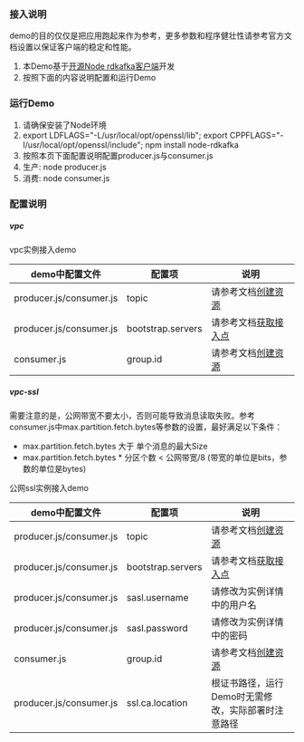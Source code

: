 ### 接入说明
demo的目的仅仅是把应用跑起来作为参考，更多参数和程序健壮性请参考官方文档设置以保证客户端的稳定和性能。
1. 本Demo基于[开源Node rdkafka客户端](https://github.com/Blizzard/node-rdkafka)开发
2. 按照下面的内容说明配置和运行Demo

### 运行Demo
1. 请确保安装了Node环境
2. export LDFLAGS="-L/usr/local/opt/openssl/lib"; export CPPFLAGS="-I/usr/local/opt/openssl/include"; npm install node-rdkafka
3. 按照本页下面配置说明配置producer.js与consumer.js
4. 生产: node producer.js
5. 消费: node consumer.js

### 配置说明

##### vpc
vpc实例接入demo

| demo中配置文件 | 配置项 | 说明 |
| --- | --- | --- |
| producer.js/consumer.js | topic | 请参考文档[创建资源](https://help.aliyun.com/document_detail/68328.html?spm=a2c4g.11186623.6.549.xvKAt6) |
| producer.js/consumer.js | bootstrap.servers | 请参考文档[获取接入点](https://help.aliyun.com/document_detail/68342.html?spm=a2c4g.11186623.6.554.X2a7Ga) |
| consumer.js  | group.id | 请参考文档[创建资源](https://help.aliyun.com/document_detail/68328.html?spm=a2c4g.11186623.6.549.xvKAt6) |

##### vpc-ssl
需要注意的是，公网带宽不要太小，否则可能导致消息读取失败。参考consumer.js中max.partition.fetch.bytes等参数的设置，最好满足以下条件：

  * max.partition.fetch.bytes  大于  单个消息的最大Size
  * max.partition.fetch.bytes \* 分区个数 <  公网带宽/8 (带宽的单位是bits，参数的单位是bytes)


公网ssl实例接入demo

| demo中配置文件 | 配置项 | 说明 |
| --- | --- | --- |
| producer.js/consumer.js | topic | 请参考文档[创建资源](https://help.aliyun.com/document_detail/68328.html?spm=a2c4g.11186623.6.549.xvKAt6) |
| producer.js/consumer.js | bootstrap.servers | 请参考文档[获取接入点](https://help.aliyun.com/document_detail/68342.html?spm=a2c4g.11186623.6.554.X2a7Ga) |
| producer.js/consumer.js  | sasl.username | 请修改为实例详情中的用户名 |
| producer.js/consumer.js  | sasl.password | 请修改为实例详情中的密码 |
| consumer.js  | group.id | 请参考文档[创建资源](https://help.aliyun.com/document_detail/68328.html?spm=a2c4g.11186623.6.549.xvKAt6) |
| producer.js/consumer.js  | ssl.ca.location | 根证书路径，运行Demo时无需修改，实际部署时注意路径 |


